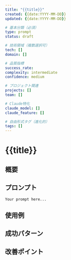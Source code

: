 ```yaml
---
title: "{{title}}"
created: {{date:YYYY-MM-DD}}
updated: {{date:YYYY-MM-DD}}

# 基本分類（必須）
type: prompt
status: draft

# 技術領域（複数選択可）
tech: []
domain: []

# 品質指標
success_rate: 
complexity: intermediate
confidence: medium

# プロジェクト関連
projects: []
team: []

# Claude特化
claude_model: []
claude_feature: []

# 自由形式タグ（進化的）
tags: []
---
```


# {{title}}

## 概要


## プロンプト

```
Your prompt here...
```

## 使用例


## 成功パターン


## 改善ポイント

